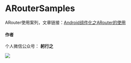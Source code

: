 # ARouterSamples
ARouter使用案列，文章链接：[Android组件化之ARouter的使用](https://juejin.cn/post/6844904035003138062)


#### 作者

个人微信公众号： **躬行之**

![](https://p9-juejin.byteimg.com/tos-cn-i-k3u1fbpfcp/7bb37dd704be4fbca72bae7799797f7d~tplv-k3u1fbpfcp-zoom-1.image)

